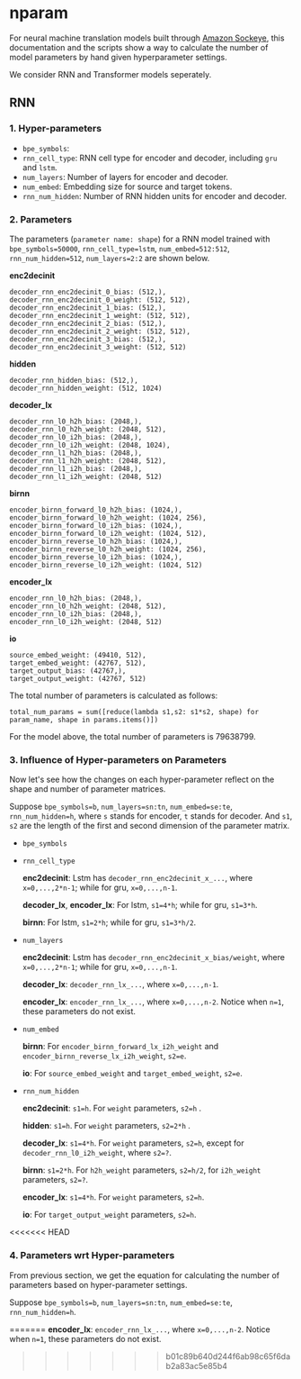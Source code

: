 # nparam

For neural machine translation models built through [Amazon Sockeye](https://github.com/awslabs/sockeye), this documentation and the scripts show a way to calculate the number of model parameters by hand given hyperparameter settings. 

We consider RNN and Transformer models seperately. 

## RNN
### 1. Hyper-parameters

* `bpe_symbols`: 
* `rnn_cell_type`: RNN cell type for encoder and decoder, including `gru` and `lstm`.
* `num_layers`: Number of layers for encoder and decoder.
* `num_embed`: Embedding size for source and target tokens. 
* `rnn_num_hidden`: Number of RNN hidden units for encoder and decoder.

### 2. Parameters

The parameters (`parameter name: shape`) for a RNN model trained with `bpe_symbols=50000`, `rnn_cell_type=lstm`, `num_embed=512:512`, `rnn_num_hidden=512`, `num_layers=2:2` are shown below.

**enc2decinit**

```
decoder_rnn_enc2decinit_0_bias: (512,), 
decoder_rnn_enc2decinit_0_weight: (512, 512), 
decoder_rnn_enc2decinit_1_bias: (512,), 
decoder_rnn_enc2decinit_1_weight: (512, 512),
decoder_rnn_enc2decinit_2_bias: (512,), 
decoder_rnn_enc2decinit_2_weight: (512, 512), 
decoder_rnn_enc2decinit_3_bias: (512,), 
decoder_rnn_enc2decinit_3_weight: (512, 512) 
```

**hidden**

```
decoder_rnn_hidden_bias: (512,), 
decoder_rnn_hidden_weight: (512, 1024)
```

**decoder\_lx**

``` 
decoder_rnn_l0_h2h_bias: (2048,), 
decoder_rnn_l0_h2h_weight: (2048, 512), 
decoder_rnn_l0_i2h_bias: (2048,), 
decoder_rnn_l0_i2h_weight: (2048, 1024), 
decoder_rnn_l1_h2h_bias: (2048,), 
decoder_rnn_l1_h2h_weight: (2048, 512), 
decoder_rnn_l1_i2h_bias: (2048,), 
decoder_rnn_l1_i2h_weight: (2048, 512) 
```
**birnn**

```
encoder_birnn_forward_l0_h2h_bias: (1024,), 
encoder_birnn_forward_l0_h2h_weight: (1024, 256), 
encoder_birnn_forward_l0_i2h_bias: (1024,), 
encoder_birnn_forward_l0_i2h_weight: (1024, 512), 
encoder_birnn_reverse_l0_h2h_bias: (1024,), 
encoder_birnn_reverse_l0_h2h_weight: (1024, 256), 
encoder_birnn_reverse_l0_i2h_bias: (1024,), 
encoder_birnn_reverse_l0_i2h_weight: (1024, 512) 
```
**encoder\_lx**

```
encoder_rnn_l0_h2h_bias: (2048,), 
encoder_rnn_l0_h2h_weight: (2048, 512), 
encoder_rnn_l0_i2h_bias: (2048,), 
encoder_rnn_l0_i2h_weight: (2048, 512)
```
**io**

```
source_embed_weight: (49410, 512), 
target_embed_weight: (42767, 512), 
target_output_bias: (42767,), 
target_output_weight: (42767, 512)
```

The total number of parameters is calculated as follows:

```
total_num_params = sum([reduce(lambda s1,s2: s1*s2, shape) for param_name, shape in params.items()])
```

For the model above, the total number of parameters is 79638799.

### 3. Influence of Hyper-parameters on Parameters

Now let's see how the changes on each hyper-parameter reflect on the shape and number of parameter matrices.

Suppose `bpe_symbols=b`, `num_layers=sn:tn`, `num_embed=se:te`, `rnn_num_hidden=h`, where `s` stands for encoder, `t` stands for decoder. And `s1`, `s2` are the length of the first and second dimension of the parameter matrix.

* `bpe_symbols`

* `rnn_cell_type`

	**enc2decinit**: Lstm has `decoder_rnn_enc2decinit_x_...`, where `x=0,...,2*n-1`; while for gru, `x=0,...,n-1`.
	
	**decoder\_lx**, **encoder\_lx**: For lstm, `s1=4*h`; while for gru, `s1=3*h`.
	
	**birnn**: For lstm, `s1=2*h`; while for gru, `s1=3*h/2`. 

* `num_layers`
	
	**enc2decinit**: Lstm has `decoder_rnn_enc2decinit_x_bias/weight`, where `x=0,...,2*n-1`; while for gru, `x=0,...,n-1`.
	
	**decoder\_lx**: `decoder_rnn_lx_...`, where `x=0,...,n-1`.
	
	**encoder\_lx**: `encoder_rnn_lx_...`, where `x=0,...,n-2`. Notice when `n=1`, these parameters do not exist.

* `num_embed`
	
	**birnn**: For `encoder_birnn_forward_lx_i2h_weight` and `encoder_birnn_reverse_lx_i2h_weight`, `s2=e`.
	
	**io**: For `source_embed_weight` and `target_embed_weight`, `s2=e`.

* `rnn_num_hidden`
	
	**enc2decinit**: `s1=h`. For `weight` parameters, `s2=h` .
	
	**hidden**: `s1=h`. For `weight` parameters, `s2=2*h` .
	
	**decoder\_lx**: `s1=4*h`. For `weight` parameters, `s2=h`, except for `decoder_rnn_l0_i2h_weight`, where `s2=?`.

	**birnn**: `s1=2*h`. For `h2h_weight` parameters, `s2=h/2`, for `i2h_weight` parameters, `s2=?`.
	
	**encoder\_lx**: `s1=4*h`. For `weight` parameters, `s2=h`.
	
	**io**: For `target_output_weight` parameters, `s2=h`.
	
	
	
<<<<<<< HEAD
### 4. Parameters wrt Hyper-parameters

From previous section, we get the equation for calculating the number of parameters based on hyper-parameter settings.

Suppose `bpe_symbols=b`, `num_layers=sn:tn`, `num_embed=se:te`, `rnn_num_hidden=h`.




	
=======
	**encoder\_lx**: `encoder_rnn_lx_...`, where `x=0,...,n-2`. Notice when `n=1`, these parameters do not exist.
	
>>>>>>> b01c89b640d244f6ab98c65f6dab2a83ac5e85b4
